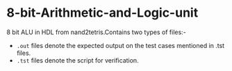 # 8-bit-Arithmetic-and-Logic-unit
8 bit ALU in HDL from nand2tetris.Contains two types  of files:-
* `.out` files denote the expected output on the test cases mentioned in .tst files.
* `.tst` files denote the script for verification.
